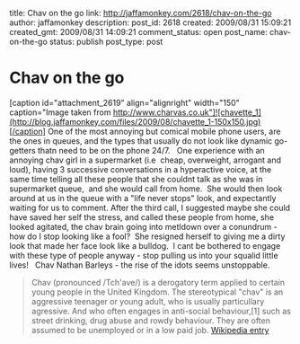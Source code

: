 title: Chav on the go
link: http://jaffamonkey.com/2618/chav-on-the-go
author: jaffamonkey
description: 
post_id: 2618
created: 2009/08/31 15:09:21
created_gmt: 2009/08/31 14:09:21
comment_status: open
post_name: chav-on-the-go
status: publish
post_type: post

<!--One of the most annoying but comical mobile phone users, are the ones in queues, and the types that usually do not look like dynamic go-getters thatn need to be on the phone 24/7.   One experience with an annoying chav girl in a supermarket (i.e  cheap, overweight, arrogant and loud), having 3 successive conversations in a hyperactive voice, at the same time telling all these people that she couldnt talk as she was in supermarket queue,  and she would call from home.  She would then look around at us in the queue with a "life never stops" look, and expectantly waiting for us to comment.-->

# Chav on the go

[caption id="attachment_2619" align="alignright" width="150" caption="Image taken from http://www.charvas.co.uk"]![chavette_1](http://blog.jaffamonkey.com/files/2009/08/chavette_1-150x150.jpg)[/caption] One of the most annoying but comical mobile phone users, are the ones in queues, and the types that usually do not look like dynamic go-getters thatn need to be on the phone 24/7.   One experience with an annoying chav girl in a supermarket (i.e  cheap, overweight, arrogant and loud), having 3 successive conversations in a hyperactive voice, at the same time telling all these people that she couldnt talk as she was in supermarket queue,  and she would call from home.  She would then look around at us in the queue with a "life never stops" look, and expectantly waiting for us to comment. After the third call, I suggested maybe she could have saved her self the stress, and called these people from home, she looked agitated, the chav brain going into metldown over a conundrum - how do I stop looking like a fool?  She resigned herself to giving me a dirty look that made her face look like a bulldog.  I cant be bothered to engage with these type of people anyway - stop pulling us into your squalid little lives!   Chav Nathan Barleys - the rise of the idots seems unstoppable. 

> Chav (pronounced /Tch'ave/) is a derogatory term applied to certain young people in the United Kingdom. The stereotypical "chav" is an aggressive teenager or young adult, who is usually particullary agressive. And who often engages in anti-social behaviour,[1] such as street drinking, drug abuse and rowdy behaviour. They are often assumed to be unemployed or in a low paid job. [Wikipedia entry](http://en.wikipedia.org/wiki/Chav)